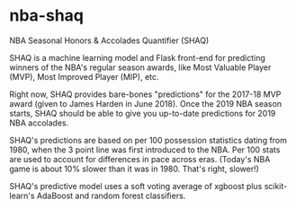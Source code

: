 # nba-shaq
NBA Seasonal Honors &amp; Accolades Quantifier (SHAQ)

SHAQ is a machine learning model and Flask front-end for predicting winners
of the NBA's regular season awards, like Most Valuable Player (MVP), Most
Improved Player (MIP), etc.

Right now, SHAQ provides bare-bones "predictions" for the 2017-18 MVP award (given to James Harden in June 2018). Once the 2019 NBA season starts, SHAQ should be able to give you up-to-date predictions for 2019 NBA accolades.

SHAQ's predictions are based on per 100 possession statistics dating from 1980, when the 3 point line was first introduced to the NBA. Per 100 stats are used to account for differences in pace across eras. (Today's NBA game is about 10% slower than it was in 1980. That's right, slower!)

SHAQ's predictive model uses a soft voting average of xgboost plus scikit-learn's AdaBoost and random forest classifiers.